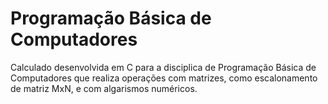 # Programação Básica de Computadores
Calculado desenvolvida em C para a disciplica de Programação Básica de Computadores que realiza operações com matrizes, como escalonamento de matriz MxN, e com algarismos numéricos.
